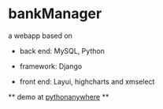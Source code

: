 # bankManager

a webapp based on 

* back end: MySQL, Python

* framework: Django

* front end: Layui, highcharts and xmselect

** demo at [pythonanywhere](zvict.pythonanywhere.com) **
